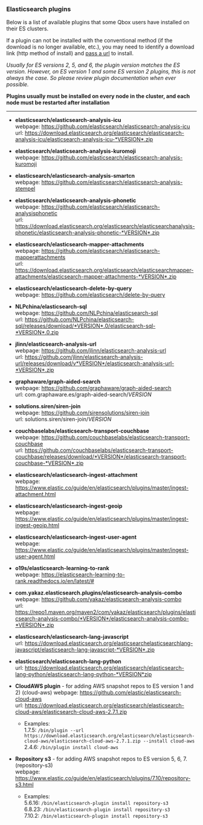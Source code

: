 ### Elasticsearch plugins

Below is a list of available plugins that some Qbox users have installed on their ES clusters.

If a plugin can not be installed with the conventional method (if the download is no longer available, etc.), you may need to identify a download link (http method of install) and [pass a url](https://www.elastic.co/guide/en/elasticsearch/plugins/7.10/plugin-management-custom-url.html) to install.

_Usually for ES versions 2, 5, and 6, the plugin version matches the ES version. However, on ES version 1 and some ES version 2 plugins, this is not always the case. So please review plugin documentation when ever possible._

**Plugins usually must be installed on every node in the cluster, and each node must be restarted after installation**

----

- **elasticsearch/elasticsearch-analysis-icu**    
  webpage: https://github.com/elasticsearch/elasticsearch-analysis-icu  
  url: https://download.elasticsearch.org/elasticsearch/elasticsearch-analysis-icu/elasticsearch-analysis-icu-*VERSION*.zip  


- **elasticsearch/elasticsearch-analysis-kuromoji**  
  webpage: https://github.com/elasticsearch/elasticsearch-analysis-kuromoji  


 - **elasticsearch/elasticsearch-analysis-smartcn**    
   webpage: https://github.com/elasticsearch/elasticsearch-analysis-stempel


  - **elasticsearch/elasticsearch-analysis-phonetic**   
   webpage: https://github.com/elasticsearch/elasticsearch-analysisphonetic  
   url:  https://download.elasticsearch.org/elasticsearch/elasticsearchanalysis-phonetic/elasticsearch-analysis-phonetic-*VERSION*.zip



  - **elasticsearch/elasticsearch-mapper-attachments**  
   webpage: https://github.com/elasticsearch/elasticsearch-mapperattachments  
   url: https://download.elasticsearch.org/elasticsearch/elasticsearchmapper-attachments/elasticsearch-mapper-attachments-*VERSION*.zip


  - **elasticsearch/elasticsearch-delete-by-query**  
     webpage: https://github.com/elasticsearch/delete-by-query


   - **NLPchina/elasticsearch-sql**  
      webpage: https://github.com/NLPchina/elasticsearch-sql  
      url: https://github.com/NLPchina/elasticsearch-sql/releases/download/*VERSION*.0/elasticsearch-sql-*VERSION*.0.zip


  - **jlinn/elasticsearch-analysis-url**  
      webpage: https://github.com/jlinn/elasticsearch-analysis-url  
       url: https://github.com/jlinn/elasticsearch-analysis-url/releases/download/v*VERSION*/elasticsearch-analysis-url-*VERSION*.zip

  - **graphaware/graph-aided-search**  
      webpage: https://github.com/graphaware/graph-aided-search  
      url: com.graphaware.es/graph-aided-search/*VERSION*


  - **solutions.siren/siren-join**  
      webpage: https://github.com/sirensolutions/siren-join  
      url: solutions.siren/siren-join/*VERSION*


  - **couchbaselabs/elasticsearch-transport-couchbase**  
      webpage: https://github.com/couchbaselabs/elasticsearch-transport-couchbase  
      url: https://github.com/couchbaselabs/elasticsearch-transport-couchbase/releases/download/*VERSION*/elasticsearch-transport-couchbase-*VERSION*.zip


  - **elasticsearch/elasticsearch-ingest-attachment**  
      webpage: https://www.elastic.co/guide/en/elasticsearch/plugins/master/ingest-attachment.html


  - **elasticsearch/elasticsearch-ingest-geoip**  
      webpage: https://www.elastic.co/guide/en/elasticsearch/plugins/master/ingest-ingest-geoip.html


  - **elasticsearch/elasticsearch-ingest-user-agent**  
      webpage: https://www.elastic.co/guide/en/elasticsearch/plugins/master/ingest-user-agent.html  


  - **o19s/elasticsearch-learning-to-rank**  
      webpage: https://elasticsearch-learning-to-rank.readthedocs.io/en/latest/#

  - **com.yakaz.elasticsearch.plugins/elasticsearch-analysis-combo**  
     webpage: https://github.com/yakaz/elasticsearch-analysis-combo  
     url: https://repo1.maven.org/maven2/com/yakaz/elasticsearch/plugins/elasticsearch-analysis-combo/*VERSION*/elasticsearch-analysis-combo-*VERSION*.zip

  - **elasticsearch/elasticsearch-lang-javascript**  
      url: https://download.elasticsearch.org/elasticsearchelasticsearchlang-javascript/elasticsearch-lang-javascript-*VERSION*.zip


  - **elasticsearch/elasticsearch-lang-python**  
     url: https://download.elasticsearch.org/elasticsearch/elasticsearch-lang-python/elasticsearch-lang-python-*VERSION*zip


  - **CloudAWS plugin** - for adding AWS snapshot repos to ES version 1 and 2)  (cloud-aws)
     webpage: https://github.com/elastic/elasticsearch-cloud-aws  
     url: https://download.elasticsearch.org/elasticsearch/elasticsearch-cloud-aws/elasticsearch-cloud-aws-2.7.1.zip  
       - Examples:  
         1.7.5: `/bin/plugin --url https://download.elasticsearch.org/elasticsearch/elasticsearch-cloud-aws/elasticsearch-cloud-aws-2.7.1.zip --install cloud-aws`  
         2.4.6: `/bin/plugin install cloud-aws`


  - **Repository s3** - for adding AWS snapshot repos to ES version 5, 6, 7.  (repository-s3)   
     webpage:
     https://www.elastic.co/guide/en/elasticsearch/plugins/7.10/repository-s3.html
       - Examples:  
         5.6.16: `/bin/elasticsearch-plugin install repository-s3`   
         6.8.23: `/bin/elasticsearch-plugin install repository-s3`  
         7.10.2: `/bin/elasticsearch-plugin install repository-s3`  
